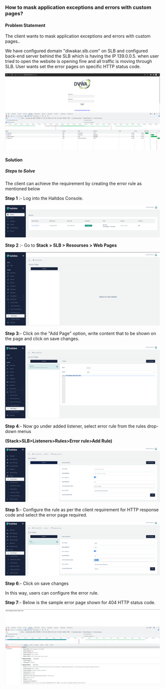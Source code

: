 ### **How to mask application exceptions and errors with custom pages**?

#### **Problem Statement**

The client wants to mask application exceptions and errors with custom pages..

We have configured domain "diwakar.slb.com" on SLB and configured back-end server behind the SLB which is having the IP 139.0.0.5. when user tried to open the website is opening fine and all traffic is moving through SLB. User wants set the error pages on specific HTTP status code.

![](/img/adc/kb/adc5.1.png)

#### **Solution**

##### **Steps to Solve**

The client can achieve the requirement by creating the error rule as mentioned below

**Step 1** :- Log into the Haltdos Console.

![](/img/adc/kb/adc5.2.png)

**Step 2** :- Go to **Stack > SLB > Resourses > Web Pages**

![](/img/adc/kb/adc5.3.png)

**Step 3**:- Click on the "Add Page" option, write content that to be shown on the page and click on save changes.

![](/img/adc/kb/adc5.4.png)

**Step 4**:- Now go under added listener, select error rule from the rules drop-down menus

**(Stack>SLB>Listeners>Rules>Error rule>Add Rule)**

![](/img/adc/kb/adc5.5.png)

**Step 5**:- Configure the rule as per the client requirement for HTTP response code and select the error page required.

![](/img/adc/kb/adc5.6.png)

**Step 6**:- Click on save changes

In this way, users can configure the error rule.

**Step 7**:- Below is the sample error page shown for 404 HTTP status code.

![](/img/adc/kb/adc5.7.png)